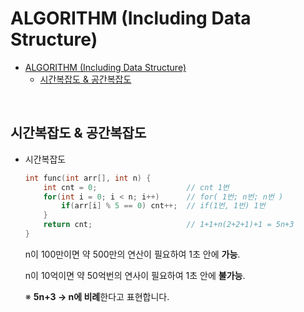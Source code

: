 # ALGORITHM (Including Data Structure)
- [ALGORITHM (Including Data Structure)](#algorithm-including-data-structure)
  - [시간복잡도 & 공간복잡도](#시간복잡도--공간복잡도)


</br>

## 시간복잡도 & 공간복잡도
- 시간복잡도

    ```cpp
    int func(int arr[], int n) {
        int cnt = 0;                    // cnt 1번
        for(int i = 0; i < n; i++)      // for( 1번; n번; n번 )
            if(arr[i] % 5 == 0) cnt++;  // if(1번, 1번) 1번
        }
        return cnt;                     // 1+1+n(2+2+1)+1 = 5n+3                                   
    }   
    ```
    n이 100만이면 약 500만의 연산이 필요하여 1초 안에 **가능**.

    n이 10억이면 약 50억번의 연사이 필요하여 1초 안에 **불가능**.

    ※ **5n+3 → n에 비례**한다고 표현합니다.